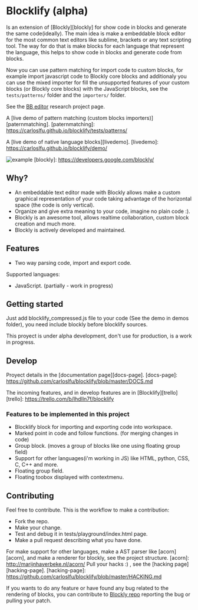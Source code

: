 # Blocklify (alpha)

Is an extension of [Blockly][blockly] for show code in blocks and generate the same code(ideally). The main idea is make a embeddable block editor for the most common text editors like sublime, brackets or any text scripting tool. The way for do that is make blocks for each language that represent the language, this helps to show code in blocks and generate code from blocks.

Now you can use pattern matching for import code to custom blocks, for example import javascript code to Blockly core blocks and additionaly you can use the mixed importer for fill the unsupported features of your custom blocks (or Blockly core blocks) with the JavaScript blocks, see the `tests/patterns/` folder and the `importers/` folder.

See the [BB editor][bb-editor-git] research project page.

[bb-editor-git]: https://github.com/carloslfu/BB-editor

A [live demo of pattern matching (custom blocks importers)][paternmatching].
[paternmatching]: https://carloslfu.github.io/blocklify/tests/patterns/

A [live demo of native language blocks][livedemo].
[livedemo]: https://carloslfu.github.io/blocklify/demo/

![example](https://github.com/carloslfu/blocklify/blob/master/blocklify.jpg)
[blockly]: https://developers.google.com/blockly/

## Why?

- An embeddable text editor made with Blockly allows make a custom graphical representation of your code taking advantage of the horizontal space (the code is only vertical).
- Organize and give extra meaning to your code, imagine no plain code :).
- Blockly is an awesome tool, allows realtime collaboration, custom block creation and much more.
- Blockly is actively developed and maintained.

## Features
- Two way parsing code, import and export code.

Supported languages:
- JavaScript. (partially - work in progress)

## Getting started

Just add blocklify_compressed.js file to your code (See the demo in demos folder), you need include blockly before blocklify sources.

This proyect is under alpha development, don't use for production, is a work in progress.

## Develop

Proyect details in the [documentation page][docs-page].
[docs-page]: https://github.com/carloslfu/blocklify/blob/master/DOCS.md

The incoming features, and in develop features are in [Blocklify][trello]
[trello]: https://trello.com/b/IhdIln7f/blocklify


### Features to be implemented in this project
- Blocklify block for importing and exporting code into workspace.
- Marked point in code and follow functions. (for merging changes in code)
- Group block. (moves a group of blocks like one using floating group field)
- Support for other languages(i'm working in JS) like HTML, python, CSS, C, C++ and more.
- Floating group field.
- Floating toobox displayed with contextmenu.

## Contributing
Feel free to contribute. This is the workflow to make a contribution:
- Fork the repo.
- Make your change.
- Test and debug it in tests/playground/index.html page.
- Make a pull request describing what you have done.

For make support for other languages, make a AST parser like [acorn][acorn], and make a renderer for blockly, see the project structure.
[acorn]: http://marijnhaverbeke.nl/acorn/
Pull your hacks :) , see the [hacking page][hacking-page].
[hacking-page]: https://github.com/carloslfu/blocklify/blob/master/HACKING.md

If you wants to do any feature or have found any bug related to the rendering of blocks, you can contribute to [Blockly repo][blockly-git] reporting the bug or pulling your patch.

[blockly-git]: https://github.com/google/blockly
